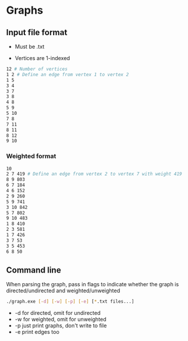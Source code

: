 # Graphs

## Input file format

- Must be .txt

- Vertices are 1-indexed

```bash
12 # Number of vertices
1 2 # Define an edge from vertex 1 to vertex 2
1 5
3 4
3 7
3 8
4 8
5 9
5 10
7 8
7 11
8 11
8 12
9 10
```

### Weighted format

```bash
10
2 7 419 # Define an edge from vertex 2 to vertex 7 with weight 419
8 9 803
6 7 184
4 6 152
2 9 260
5 9 741
3 10 842
5 7 802
9 10 483
1 8 410
2 3 581
1 7 426
3 7 53
3 5 453
6 8 50
```

## Command line

When parsing the graph, pass in flags to indicate whether the graph is directed/undirected and weighted/unweighted

```bash
./graph.exe [-d] [-w] [-p] [-e] [*.txt files...]
```

- -d for directed, omit for undirected
- -w for weighted, omit for unweighted
- -p just print graphs, don't write to file
- -e print edges too